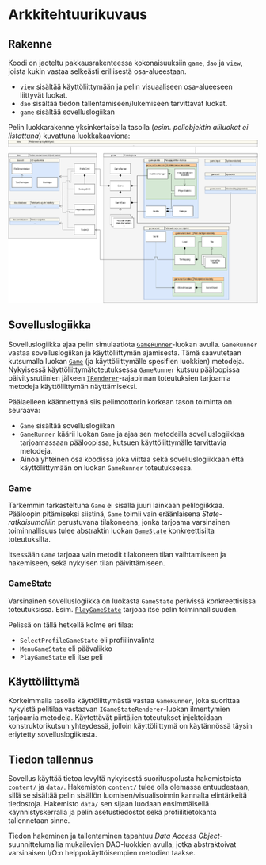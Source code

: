 # Arkkitehtuurikuvaus

## Rakenne
Koodi on jaoteltu pakkausrakenteessa kokonaisuuksiin `game`, `dao` ja `view`, joista kukin vastaa selkeästi erillisestä osa-alueestaan.

- `view` sisältää käyttöliittymään ja pelin visuaaliseen osa-alueeseen liittyvät luokat. 
- `dao` sisältää tiedon tallentamiseen/lukemiseen tarvittavat luokat.
- `game` sisältää sovelluslogiikan

Pelin luokkarakenne yksinkertaisella tasolla (*esim. peliobjektin aliluokat ei listattuna*) kuvattuna luokkakaaviona:
![luokkakaavio](images/classes.png)

## Sovelluslogiikka
Sovelluslogiikka ajaa pelin simulaatiota [`GameRunner`](../src/main/java/toilari/otlite/game/AbstractGameRunner.java)-luokan avulla. `GameRunner` vastaa sovelluslogiikan ja käyttöliittymän ajamisesta. Tämä saavutetaan kutsumalla luokan [`Game`](../src/main/java/toilari/otlite/game/Game.java) (ja käyttöliittymälle spesifien luokkien) metodeja. Nykyisessä käyttöliittymätoteutuksessa `GameRunner` kutsuu pääloopissa päivitysrutiinien jälkeen [`IRenderer`](../src/main/java/toilari/otlite/view/renderer/IRenderer.java)-rajapinnan toteutuksien tarjoamia metodeja käyttöliittymän näyttämiseksi.

Päälaelleen käännettynä siis pelimoottorin korkean tason toiminta on seuraava:
- `Game` sisältää sovelluslogiikan
- `GameRunner` käärii luokan `Game` ja ajaa sen metodeilla sovelluslogiikkaa tarjoamassaan pääloopissa, kutsuen käyttöliittymälle tarvittavia metodeja.
- Ainoa yhteinen osa koodissa joka viittaa sekä sovelluslogiikkaan että käyttöliittymään on luokan `GameRunner` toteutuksessa.

### Game
Tarkemmin tarkasteltuna `Game` ei sisällä juuri lainkaan pelilogiikkaa. Pääloopin pitämiseksi siistinä, `Game` toimii vain eräänlaisena *State-ratkaisumalliin* perustuvana tilakoneena, jonka tarjoama varsinainen toiminnallisuus tulee abstraktin luokan [`GameState`](../src/main/java/toilari/otlite/game/GameState.java) konkreettisilta toteutuksilta.

Itsessään `Game` tarjoaa vain metodit tilakoneen tilan vaihtamiseen ja hakemiseen, sekä nykyisen tilan päivittämiseen.

### GameState
Varsinainen sovelluslogiikka on luokasta `GameState` perivissä konkreettisissa toteutuksissa. Esim. [`PlayGameState`](../src/main/java/toilari/otlite/game/PlayGameState.java) tarjoaa itse pelin toiminnallisuuden.

Pelissä on tällä hetkellä kolme eri tilaa:
- `SelectProfileGameState` eli profiilinvalinta
- `MenuGameState` eli päävalikko
- `PlayGameState` eli itse peli

## Käyttöliittymä
Korkeimmalla tasolla käyttöliittymästä vastaa `GameRunner`, joka suorittaa nykyistä pelitilaa vastaavan `IGameStateRenderer`-luokan ilmentymien tarjoamia metodeja. Käytettävät piirtäjien toteutukset injektoidaan konstruktorikutsun yhteydessä, jolloin käyttöliittymä on käytännössä täysin eriytetty sovelluslogiikasta.

## Tiedon tallennus
Sovellus käyttää tietoa levyltä nykyisestä suorituspolusta hakemistoista `content/` ja `data/`. Hakemiston `content/` tulee olla olemassa entuudestaan, sillä se sisältää pelin sisällön luomisen/visualisoinnin kannalta elintärkeitä tiedostoja. Hakemisto `data/` sen sijaan luodaan ensimmäisellä käynnistyskerralla ja pelin asetustiedostot sekä profiilitietokanta tallennetaan sinne.

Tiedon hakeminen ja tallentaminen tapahtuu *Data Access Object*-suunnittelumallia mukailevien DAO-luokkien avulla, jotka abstraktoivat varsinaisen I/O:n helppokäyttöisempien metodien taakse.
